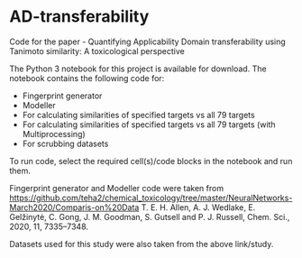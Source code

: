 # AD-transferability
Code for the paper - Quantifying Applicability Domain transferability using Tanimoto similarity: A toxicological perspective

The Python 3 notebook for this project is available for download. The notebook contains the following code for:

 - Fingerprint generator
 - Modeller
 - For calculating similarities of specified targets vs all 79 targets
 - For calculating similarities of specified targets vs all 79 targets (with Multiprocessing)
 - For scrubbing datasets

To run code, select the required cell(s)/code blocks in the notebook and run them.

Fingerprint generator and Modeller code were taken from https://github.com/teha2/chemical_toxicology/tree/master/NeuralNetworks-March2020/Comparis-on%20Data
T. E. H. Allen, A. J. Wedlake, E. Gelžinytė, C. Gong, J. M. Goodman, S. Gutsell and P. J. Russell, Chem. Sci., 2020, 11, 7335–7348.

Datasets used for this study were also taken from the above link/study.

